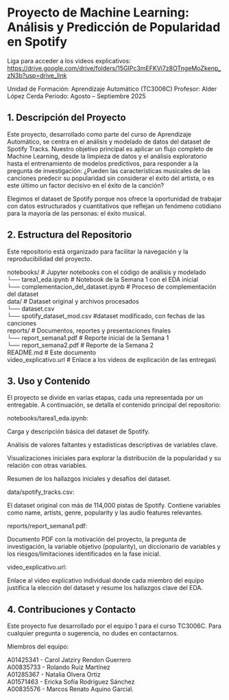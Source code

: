 # Proyecto de Machine Learning: Análisis y Predicción de Popularidad en Spotify
Liga para acceder a los videos explicativos: https://drive.google.com/drive/folders/15GIPc3mEFKVi7z8OTngeMoZkenp_zN3b?usp=drive_link

Unidad de Formación: Aprendizaje Automático (TC3006C)
Profesor: Alder López Cerda
Periodo: Agosto – Septiembre 2025

## 1. Descripción del Proyecto
Este proyecto, desarrollado como parte del curso de Aprendizaje Automático, se centra en el análisis y modelado de datos del dataset de Spotify Tracks. Nuestro objetivo principal es aplicar un flujo completo de Machine Learning, desde la limpieza de datos y el análisis exploratorio hasta el entrenamiento de modelos predictivos, para responder a la pregunta de investigación: ¿Pueden las características musicales de las canciones predecir su popularidad sin considerar el éxito del artista, o es este último un factor decisivo en el éxito de la canción?

Elegimos el dataset de Spotify porque nos ofrece la oportunidad de trabajar con datos estructurados y cuantitativos que reflejan un fenómeno cotidiano para la mayoría de las personas: el éxito musical.

## 2. Estructura del Repositorio
Este repositorio está organizado para facilitar la navegación y la reproducibilidad del proyecto.

notebooks/              # Jupyter notebooks con el código de análisis y modelado\
└── tarea1_eda.ipynb    # Notebook de la Semana 1 con el EDA inicial\
└── complementacion_del_dataset.ipynb    # Proceso de complementación del dataset\
data/                   # Dataset original y archivos procesados\
└── dataset.csv\
└── spotify_dataset_mod.csv #dataset modificado, con fechas de las canciones\
reports/                # Documentos, reportes y presentaciones finales\
└── report_semana1.pdf  # Reporte inicial de la Semana 1\
└── report_semana2.pdf  # Reporte de la Semana 2\
README.md               # Este documento\
video_explicativo.url   # Enlace a los videos de explicación de las entregas\


## 3. Uso y Contenido
El proyecto se divide en varias etapas, cada una representada por un entregable. A continuación, se detalla el contenido principal del repositorio:

notebooks/tarea1_eda.ipynb:

Carga y descripción básica del dataset de Spotify.

Análisis de valores faltantes y estadísticas descriptivas de variables clave.

Visualizaciones iniciales para explorar la distribución de la popularidad y su relación con otras variables. 

Resumen de los hallazgos iniciales y desafíos del dataset.

data/spotify_tracks.csv:

El dataset original con más de 114,000 pistas de Spotify. Contiene variables como name, artists, genre, popularity y las audio features relevantes.

reports/report_semana1.pdf:

Documento PDF con la motivación del proyecto, la pregunta de investigación, la variable objetivo (popularity), un diccionario de variables y los riesgos/limitaciones identificados en la fase inicial.

video_explicativo.url:

Enlace al video explicativo individual donde cada miembro del equipo justifica la elección del dataset y resume los hallazgos clave del EDA.

## 4. Contribuciones y Contacto
Este proyecto fue desarrollado por el equipo 1 para el curso TC3006C.
Para cualquier pregunta o sugerencia, no dudes en contactarnos.

Miembros del equipo:

A01425341 - Carol Jatziry Rendon Guerrero\
A00835733 - Rolando Ruiz Martínez\
A01285367 - Natalia Olvera Ortiz\
A01571463 - Ericka Sofía Rodríguez Sánchez\
A00835576 - Marcos Renato Aquino Garcia\
